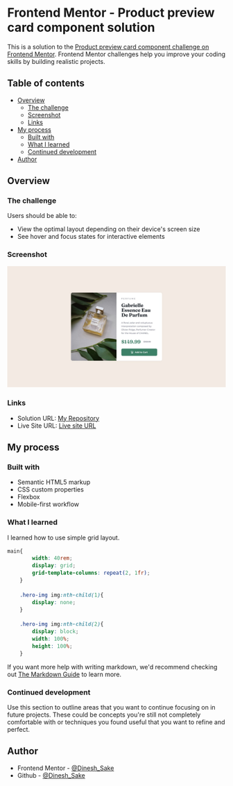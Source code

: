 # Frontend Mentor - Product preview card component solution

This is a solution to the [Product preview card component challenge on Frontend Mentor](https://www.frontendmentor.io/challenges/product-preview-card-component-GO7UmttRfa). Frontend Mentor challenges help you improve your coding skills by building realistic projects.

## Table of contents

- [Overview](#overview)
  - [The challenge](#the-challenge)
  - [Screenshot](#screenshot)
  - [Links](#links)
- [My process](#my-process)
  - [Built with](#built-with)
  - [What I learned](#what-i-learned)
  - [Continued development](#continued-development)
- [Author](#author)

## Overview

### The challenge

Users should be able to:

- View the optimal layout depending on their device's screen size
- See hover and focus states for interactive elements

### Screenshot

![Alt text](./design/desktop-design.jpg)

### Links

- Solution URL: [My Repository](https://github.com/Nrupatungan/product-preview-card)
- Live Site URL: [Live site URL](https://nrupatungan.github.io/product-preview-card/)

## My process

### Built with

- Semantic HTML5 markup
- CSS custom properties
- Flexbox
- Mobile-first workflow

### What I learned

I learned how to use simple grid layout.

```css
main{
        width: 40rem;
        display: grid;
        grid-template-columns: repeat(2, 1fr);
    }

    .hero-img img:nth-child(1){
        display: none;
    }

    .hero-img img:nth-child(2){
        display: block;
        width: 100%;
        height: 100%;
    }
```

If you want more help with writing markdown, we'd recommend checking out [The Markdown Guide](https://www.markdownguide.org/) to learn more.

### Continued development

Use this section to outline areas that you want to continue focusing on in future projects. These could be concepts you're still not completely comfortable with or techniques you found useful that you want to refine and perfect.

## Author

- Frontend Mentor - [@Dinesh_Sake](https://www.frontendmentor.io/profile/Nrupatungan)
- Github - [@Dinesh_Sake](https://github.com/Nrupatungan)